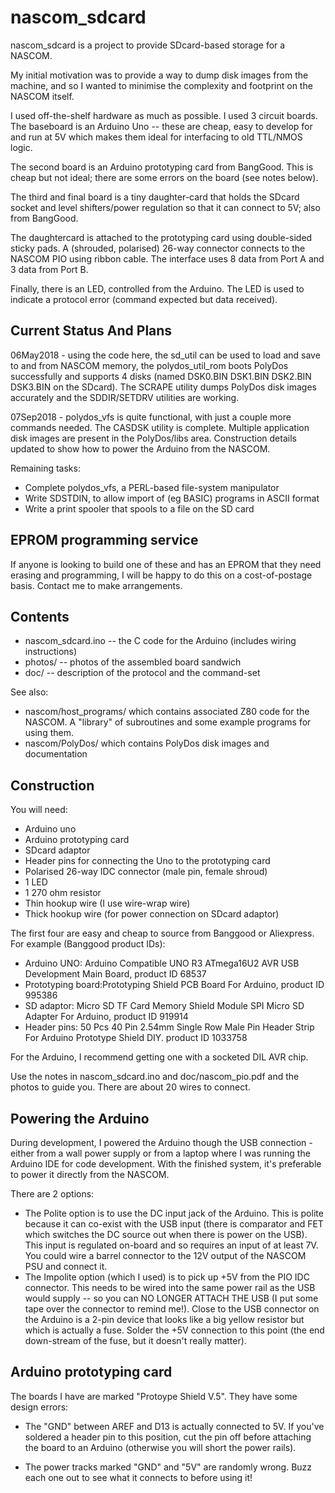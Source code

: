 # nascom_sdcard

nascom_sdcard is a project to provide SDcard-based storage for a NASCOM.

My initial motivation was to provide a way to dump disk images from the machine,
and so I wanted to minimise the complexity and footprint on the NASCOM itself.

I used off-the-shelf hardware as much as possible. I used 3 circuit boards. The
baseboard is an Arduino Uno -- these are cheap, easy to develop for and run at
5V which makes them ideal for interfacing to old TTL/NMOS logic.

The second board is an Arduino prototyping card from BangGood. This is cheap but
not ideal; there are some errors on the board (see notes below).

The third and final board is a tiny daughter-card that holds the SDcard socket
and level shifters/power regulation so that it can connect to 5V; also from
BangGood.

The daughtercard is attached to the prototyping card using double-sided sticky
pads. A (shrouded, polarised) 26-way connector connects to the NASCOM PIO using
ribbon cable. The interface uses 8 data from Port A and 3 data from Port B.

Finally, there is an LED, controlled from the Arduino. The LED is used to
indicate a protocol error (command expected but data received).

## Current Status And Plans

06May2018 - using the code here, the sd_util can be used to load and save to and
from NASCOM memory, the polydos_util_rom boots PolyDos successfully and supports
4 disks (named DSK0.BIN DSK1.BIN DSK2.BIN DSK3.BIN on the SDcard). The SCRAPE
utility dumps PolyDos disk images accurately and the SDDIR/SETDRV utilities are
working.

07Sep2018 - polydos_vfs is quite functional, with just a couple more commands needed.
The CASDSK utility is complete. Multiple application disk images are present in the
PolyDos/libs area. Construction details updated to show how to power the Arduino from
the NASCOM.

Remaining tasks:

* Complete polydos_vfs, a PERL-based file-system manipulator
* Write SDSTDIN, to allow import of (eg BASIC) programs in ASCII format
* Write a print spooler that spools to a file on the SD card


## EPROM programming service

If anyone is looking to build one of these and has an EPROM that they need
erasing and programming, I will be happy to do this on a cost-of-postage
basis. Contact me to make arrangements.


## Contents

* nascom_sdcard.ino -- the C code for the Arduino (includes wiring instructions)
* photos/           -- photos of the assembled board sandwich
* doc/              -- description of the protocol and the command-set

See also:

* nascom/host_programs/ which contains associated Z80 code for the NASCOM. A "library" of subroutines and some example programs for using them.
* nascom/PolyDos/ which contains PolyDos disk images and documentation


## Construction

You will need:

* Arduino uno
* Arduino prototyping card
* SDcard adaptor
* Header pins for connecting the Uno to the prototyping card
* Polarised 26-way IDC connector (male pin, female shroud)
* 1 LED
* 1 270 ohm resistor
* Thin hookup wire (I use wire-wrap wire)
* Thick hookup wire (for power connection on SDcard adaptor)

The first four are easy and cheap to source from Banggood or Aliexpress. For example (Banggood product IDs):

* Arduino UNO: Arduino Compatible UNO R3 ATmega16U2 AVR USB Development Main Board, product ID 68537
* Prototyping board:Prototyping Shield PCB Board For Arduino, product ID 995386
* SD adaptor: Micro SD TF Card Memory Shield Module SPI Micro SD Adapter For Arduino, product ID 919914
* Header pins: 50 Pcs 40 Pin 2.54mm Single Row Male Pin Header Strip For Arduino Prototype Shield DIY. product ID 1033758

For the Arduino, I recommend getting one with a socketed DIL AVR chip.


Use the notes in nascom_sdcard.ino and doc/nascom_pio.pdf and the photos to guide you. There are about 20 wires to connect.

## Powering the Arduino

During development, I powered the Arduino though the USB connection - either from a wall power supply or from a laptop where I was running the Arduino IDE for code development. With the finished system, it's preferable to power it directly from the NASCOM.

There are 2 options:

* The Polite option is to use the DC input jack of the Arduino. This is polite because it can co-exist with the USB input (there is comparator and FET which switches the DC source out when there is power on the USB). This input is regulated on-board and so requires an input of at least 7V. You could wire a barrel connector to the 12V output of the NASCOM PSU and connect it.
* The Impolite option (which I used) is to pick up +5V from the PIO IDC connector. This needs to be wired into the same power rail as the USB would supply -- so you can NO LONGER ATTACH THE USB (I put some tape over the connector to remind me!). Close to the USB connector on the Arduino is a 2-pin device that looks like a big yellow resistor but which is actually a fuse. Solder the +5V connection to this point (the end down-stream of the fuse, but it doesn't really matter).

## Arduino prototyping card

The boards I have are marked "Protoype Shield V.5". They have some design errors:

* The "GND" between AREF and D13 is actually connected to 5V. If you've soldered a
header pin to this position, cut the pin off before attaching the board to an
Arduino (otherwise you will short the power rails).

* The power tracks marked "GND" and "5V" are randomly wrong. Buzz each one out
  to see what it connects to before using it!

